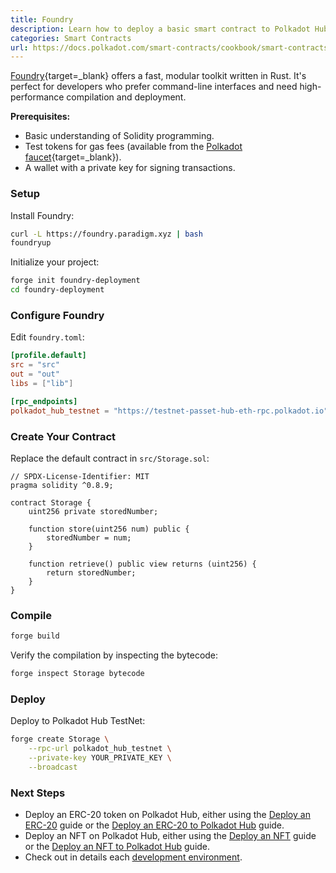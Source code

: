 ```yaml
---
title: Foundry
description: Learn how to deploy a basic smart contract to Polkadot Hub using Foundry, excellent for developers who prefer fast, command-line driven development.
categories: Smart Contracts
url: https://docs.polkadot.com/smart-contracts/cookbook/smart-contracts/deploy-basic-contract-evm/deploy-basic-foundry/
---
```


[Foundry](https://getfoundry.sh/){target=\_blank} offers a fast, modular toolkit written in Rust. It's perfect for developers who prefer command-line interfaces and need high-performance compilation and deployment.

**Prerequisites:**

- Basic understanding of Solidity programming.
- Test tokens for gas fees (available from the [Polkadot faucet](https://faucet.polkadot.io/){target=\_blank}).
- A wallet with a private key for signing transactions.

### Setup

Install Foundry:

```bash
curl -L https://foundry.paradigm.xyz | bash
foundryup
```

Initialize your project:

```bash
forge init foundry-deployment
cd foundry-deployment
```

### Configure Foundry

Edit `foundry.toml`:

```toml
[profile.default]
src = "src"
out = "out"
libs = ["lib"]

[rpc_endpoints]
polkadot_hub_testnet = "https://testnet-passet-hub-eth-rpc.polkadot.io"
```

### Create Your Contract

Replace the default contract in `src/Storage.sol`:

```solidity title="src/Storage.sol"
// SPDX-License-Identifier: MIT
pragma solidity ^0.8.9;

contract Storage {
    uint256 private storedNumber;

    function store(uint256 num) public {
        storedNumber = num;
    }

    function retrieve() public view returns (uint256) {
        return storedNumber;
    }
}
```

### Compile

```bash
forge build
```

Verify the compilation by inspecting the bytecode:

```bash
forge inspect Storage bytecode
```

### Deploy

Deploy to Polkadot Hub TestNet:

```bash
forge create Storage \
    --rpc-url polkadot_hub_testnet \
    --private-key YOUR_PRIVATE_KEY \
    --broadcast
```

### Next Steps

- Deploy an ERC-20 token on Polkadot Hub, either using the [Deploy an ERC-20](/smart-contracts/cookbook/smart-contracts/deploy-erc20) guide or the [Deploy an ERC-20 to Polkadot Hub](/smart-contracts/cookbook/smart-contracts/deploy-erc20) guide.
- Deploy an NFT on Polkadot Hub, either using the [Deploy an NFT](/smart-contracts/cookbook/smart-contracts/deploy-nft) guide or the [Deploy an NFT to Polkadot Hub](/smart-contracts/cookbook/smart-contracts/deploy-nft) guide.
- Check out in details each [development environment](/smart-contracts/dev-environments/).
